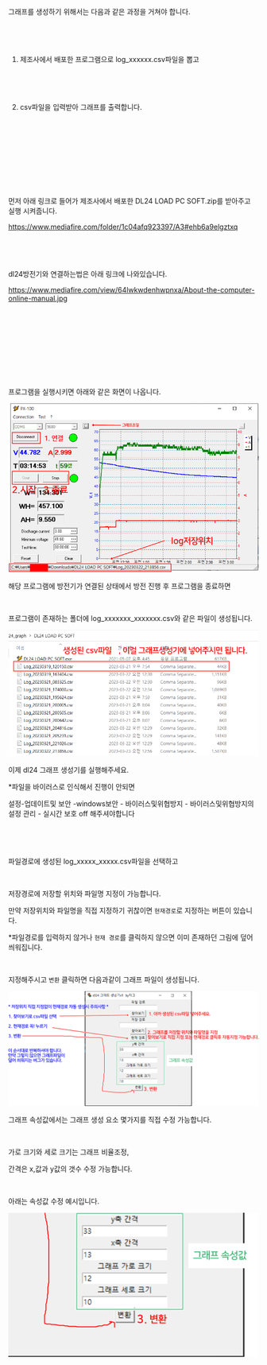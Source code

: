 그래프를 생성하기 위해서는 다음과 같은 과정을 거쳐야 합니다.

​

​

1. 제조사에서 배포한 프로그램으로 log_xxxxxx.csv파일을 뽑고

​

​

2.  csv파일을 입력받아 그래프를 출력합니다.

​

​

​

​

​

먼저 아래 링크로 들어가 제조사에서 배포한 DL24 LOAD PC SOFT.zip를 받아주고 실행 시켜줍니다.

https://www.mediafire.com/folder/1c04afq923397/A3#ehb6a9elgztxq

​

​

dl24방전기와 연결하는법은 아래 링크에 나와있습니다.

https://www.mediafire.com/view/64lwkwdenhwpnxa/About-the-computer-online-manual.jpg


​

​

​

​

​

프로그램을 실행시키면 아래와 같은 화면이 나옵니다.

<img src="images/1.png">


해당 프로그램에 방전기가 연결된 상태에서 방전 진행 후 프로그램을 종료하면 

​

프로그램이 존재하는 폴더에 log_xxxxxxx_xxxxxxx.csv와 같은 파일이 생성됩니다.

<img src="images/2.png">

이제 dl24 그래프 생성기를 실행해주세요.

*파일을 바이러스로 인식해서  진행이 안되면 

설정-업데이트및 보안 -windows보안 - 바이러스및위협방지 - 바이러스및위협방지의 설정 관리 - 실시간 보호 off 해주셔야합니다

​

​

파일경로에 생성된 log_xxxxx_xxxxx.csv파일을 선택하고

​

저장경로에  저장할 위치와 파일명 지정이 가능합니다. 

만약 저장위치와 파일명을 직접 지정하기 귀찮이면 `현재경로`로 지정하는 버튼이 있습니다. 

*파일경로를 입력하지 않거나 `현재 경로`를 클릭하지 않으면 이미 존재하던 그림에 덮어 씌워집니다. 

​

지정해주시고 `변환` 클릭하면 다음과같이 그래프 파일이 생성됩니다.

<img src="images/3.png">

그래프 속성값에서는 그래프 생성 요소 몇가지를 직접 수정 가능합니다. 

​

가로 크기와 세로 크기는 그래프 비율조정,

간격은 x,값과 y값의 갯수 수정 가능합니다.

​

아래는 속성값 수정 예시입니다. 

<img src="images/4.png">
